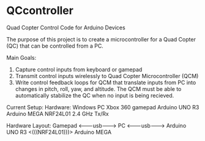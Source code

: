 # QCcontroller
Quad Copter Control Code for Arduino Devices

The purpose of this project is to create a microcontroller for a Quad Copter (QC) that can be controlled from a PC.

Main Goals:
1. Capture control inputs from keyboard or gamepad
2. Transmit control inputs wirelessly to Quad Copter Microcontroller (QCM)
3. Write control feedback loops for QCM that translate inputs from PC into changes in pitch, roll, yaw, and altitude. 
   The QCM must be able to automatically stabilize the QC when no input is being recieved.
   
Current Setup:
  Hardware:
    Windows PC
    Xbox 360 gamepad
    Arduino UNO R3
    Arduino MEGA
    NRF24L01 2.4 GHz Tx/Rx
  
  Hardware Layout:
  Gamepad <---usb---> PC <---usb---> Arduino UNO R3 <(((NRF24L01)))> Arduino MEGA
